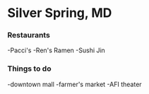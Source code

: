 # Silver Spring, MD

### Restaurants
-Pacci's
-Ren's Ramen
-Sushi Jin

### Things to do
-downtown mall
-farmer's market
-AFI theater

